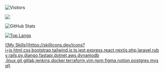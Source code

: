 ![Visitors](https://visitor-badge.glitch.me/badge?page_id=121786addzczd&left_color=gray&right_color=blue)
 
![](https://github-profile-summary-cards.vercel.app/api/cards/profile-details?username=121786addzczd&theme=vue)
 
![GitHub Stats](https://github-readme-stats.vercel.app/api?username=121786addzczd&show_icons=true)
 
[![Top Langs](https://github-readme-stats.vercel.app/api/top-langs/?username=121786addzczd&layout=compact&langs_count=6)](https://github.com/anuraghazra/github-readme-stats)

[![My Skills](https://skillicons.dev/icons?i=js,html,css,bootstrap,tailwind,js,ts,jest,express,react,nextjs,php,laravel,ruby,rails,py,django,fastapi,dotnet,aws,dynamodb	,linux,git,gitlab,jenkins,docker,terraform,vim,npm,figma,notion,postgres,mysql)](https://skillicons.dev)
